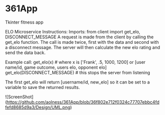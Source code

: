 # 361App
Tkinter fitness app

ELO Microservice Instructions:
  Imports:
    from client import get_elo, DISCONNECT_MESSAGE
  A request is made from the client by calling the get_elo function. The call is made twice, first with the data and second with a disconnect message.
  The server will then calculate the new elo rating and send the data back.
  
  Example call:
    get_elo(x) # where x is ['Frank', .5, 1000, 1200] or [user name/id, game outcome, users elo, opponent elo]
    get_elo(DISCONNECT_MESSAGE) # this stops the server from listening
  
  The first get_elo will return [username/id, new_elo] so it can be set to a variable to save the returned results.
      

![ScreenShot] (https://github.com/aolness/361App/blob/36f802e712f0324c77707ebbc4fdfefd8685d9a3/Design/UML.png)



